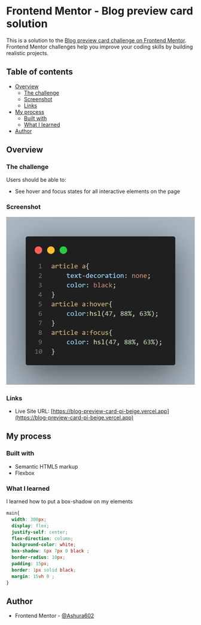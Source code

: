 # Frontend Mentor - Blog preview card solution

This is a solution to the [Blog preview card challenge on Frontend Mentor](https://www.frontendmentor.io/challenges/blog-preview-card-ckPaj01IcS). Frontend Mentor challenges help you improve your coding skills by building realistic projects. 

## Table of contents

- [Overview](#overview)
  - [The challenge](#the-challenge)
  - [Screenshot](#screenshot)
  - [Links](#links)
- [My process](#my-process)
  - [Built with](#built-with)
  - [What I learned](#what-i-learned)
- [Author](#author)


## Overview

### The challenge

Users should be able to:

- See hover and focus states for all interactive elements on the page

### Screenshot

![](./assets/images/css-solution.png)

### Links

- Live Site URL: [https://blog-preview-card-pi-beige.vercel.app](https://blog-preview-card-pi-beige.vercel.app)

## My process

### Built with

- Semantic HTML5 markup
- Flexbox

### What I learned

I learned how to put a box-shadow on my elements

```css
main{
  width: 300px;
  display: flex;
  justify-self: center;
  flex-direction: column;
  background-color: white;
  box-shadow: 6px 7px 0 black ;
  border-radius: 10px;
  padding: 15px;
  border: 1px solid black;
  margin: 15vh 0 ;
}
```

## Author

- Frontend Mentor - [@Ashura602](https://www.frontendmentor.io/profile/Ashura602)

